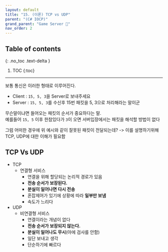 ```yaml
---
layout: default
title: "15. (이론) TCP vs UDP"
parent: "(C# IOCP)"
grand_parent: "Game Server 👾"
nav_order: 2
---
```


## Table of contents
{: .no_toc .text-delta }

1. TOC
{:toc}

---

보통 통신은 이러한 형태로 이루어진다.

* Client : `15, 5, 3`을 Server로 보내주세요
* Server : `15, 5, 3`를 수신후 15번 패킷을 5, 3으로 처리해라는 말이군

무슨말이냐면 들어오는 패킷의 순서가 중요하다는 말.<br>
예를들어 `15, 5` 이후 한참있다가 `3`이 오면 서버입장에서는 패킷을 해석할 방법이 없다

그럼 어떠한 경우에 위 예시와 같이 잘못된 패킷이 전달되는데? -> 이를 설명하기위해 TCP, UDP에 대한 이해가 필요함

## TCP Vs UDP

* TCP
    * 연결형 서비스
        * 연결을 위해 할당되는 논리적 경로가 있음
        * **전송 순서가 보장된다.**
        * **분실이 일어나면 다시 전송**
        * 혼잡제어가 있기에 상황에 따라 **일부만 보냄**
        * 속도가 느리다
* UDP
    * 비연결형 서비스
        * 연결이라는 개념이 없다
        * **전송 순서가 보장되지 않는다.**
        * **분실이 일어나도 무시**(아에 검사를 안함)
        * 일단 보내고 생각
        * 단순하기에 빠르다